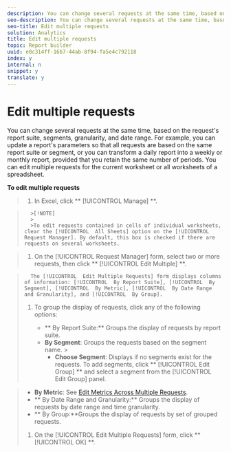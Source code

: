```yaml
---
description: You can change several requests at the same time, based on the request's report suite, granularity, and date range.
seo-description: You can change several requests at the same time, based on the request's report suite, granularity, and date range.
seo-title: Edit multiple requests
solution: Analytics
title: Edit multiple requests
topic: Report builder
uuid: e0c314ff-16b7-44ab-8f94-fa5e4c792118
index: y
internal: n
snippet: y
translate: y
---
```


# Edit multiple requests

You can change several requests at the same time, based on the request's report suite, segments, granularity, and date range. For example, you can update a report's parameters so that all requests are based on the same report suite or segment, or you can transform a daily report into a weekly or monthly report, provided that you retain the same number of periods. You can edit multiple requests for the current worksheet or all worksheets of a spreadsheet. 

**To edit multiple requests** 

>1. In Excel, click ** [!UICONTROL  Manage] **.


>       >[!NOTE]
>       >
>       >To edit requests contained in cells of individual worksheets, clear the [!UICONTROL  All Sheets] option on the [!UICONTROL  Request Manager]. By default, this box is checked if there are requests on several worksheets. 

>1. On the [!UICONTROL  Request Manager] form, select two or more requests, then click ** [!UICONTROL  Edit Multiple] **.

>       The [!UICONTROL  Edit Multiple Requests] form displays columns of information: [!UICONTROL  By Report Suite], [!UICONTROL  By Segment], [!UICONTROL  By Metric], [!UICONTROL  By Date Range and Granularity], and [!UICONTROL  By Group]. 
>1. To group the display of requests, click any of the following options:
>    
>    * ** By Report Suite:** Groups the display of requests by report suite.
>    * **By Segment**: Groups the requests based on the segment name. >    
>        * **Choose Segment**: Displays if no segments exist for the requests. To add segments, click ** [!UICONTROL  Edit Group] ** and select a segment from the [!UICONTROL  Edit Group] panel.

>    * **By Metric**: See [ Edit Metrics Across Multiple Requests](edit_multiple_metrics.md#concept_1524B059C72C4224AA199411151069AB).
>    * ** By Date Range and Granularity:** Groups the display of requests by date range and time granularity.
>    * ** By Group:**Groups the display of requests by set of grouped requests.
>    
>1. On the [!UICONTROL  Edit Multiple Requests] form, click ** [!UICONTROL  OK] **.
